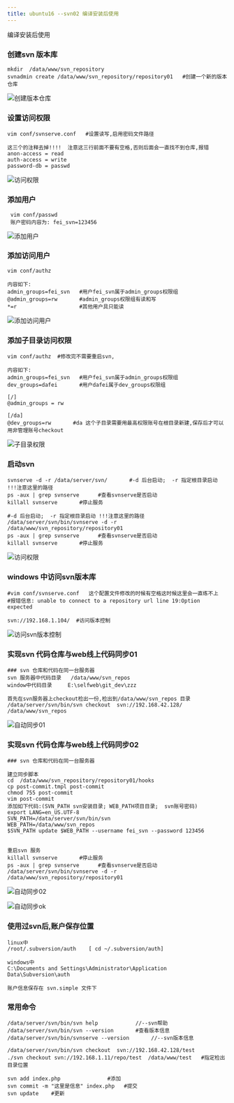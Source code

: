 ```yaml
---
title: ubuntu16 --svn02 编译安装后使用
---
```

编译安装后使用

### 创建svn 版本库

```
mkdir  /data/www/svn_repository
svnadmin create /data/www/svn_repository/repository01   #创建一个新的版本仓库
```

![创建版本仓库](/img/ubuntu/svn/svn_create.png "创建版本仓库")

### 设置访问权限

```
vim conf/svnserve.conf   #设置读写,启用密码文件路径  

这三个的注释去掉!!!!  注意这三行前面不要有空格,否则后面会一直找不到仓库,报错
anon-access = read
auth-access = write
password-db = passwd
```

![访问权限](/img/ubuntu/svn/svnserve.png "访问权限")

### 添加用户

```
 vim conf/passwd 
 账户密码内容为: fei_svn=123456
```

![添加用户](/img/ubuntu/svn/passwd.png "添加用户")

### 添加访问用户

```
vim conf/authz

内容如下:
admin_groups=fei_svn   #用户fei_svn属于admin_groups权限组
@admin_groups=rw       #admin_groups权限组有读和写
*=r                    #其他用户具只能读
```

![添加访问用户](/img/ubuntu/svn/authz.png "添加访问用户")

### 添加子目录访问权限

```
vim conf/authz  #修改完不需要重启svn,

内容如下:
admin_groups=fei_svn   #用户fei_svn属于admin_groups权限组
dev_groups=dafei       #用户dafei属于dev_groups权限组

[/]
@admin_groups = rw

[/da]
@dev_groups=rw       #da 这个子目录需要用最高权限账号在根目录新建,保存后才可以用非管理账号checkout
```

![子目录权限](/img/ubuntu/svn/sub_dir.png "子目录权限")

### 启动svn

```
svnserve -d -r /data/server/svn/       #-d 后台启动;  -r 指定根目录启动 !!!注意这里的路径
ps -aux | grep svnserve      #查看svnserve是否启动
killall svnserve       #停止服务

#-d 后台启动;  -r 指定根目录启动 !!!注意这里的路径
/data/server/svn/bin/svnserve -d -r /data/www/svn_repository/repository01
ps -aux | grep svnserve      #查看svnserve是否启动
killall svnserve       #停止服务
```

![访问权限](/img/ubuntu/svn/svnserve_start.png "启动svn")

### windows 中访问svn版本库

```
#vim conf/svnserve.conf   这个配置文件修改的时候有空格这时候这里会一直练不上
#报错信息: unable to connect to a repository url line 19:Option expected

svn://192.168.1.104/  #访问版本控制
```

![访问svn版本控制](/img/ubuntu/svn/success.png "访问svn版本控制")

### 实现svn 代码仓库与web线上代码同步01 

```
### svn 仓库和代码在同一台服务器
svn 服务器中代码目录   /data/www/svn_repos
window中代码目录     E:\selfweb\git_dev\zzz

首先在svn服务器上checkout检出一份,检出到/data/www/svn_repos 目录
/data/server/svn/bin/svn checkout  svn://192.168.42.128/  /data/www/svn_repos
```

![自动同步01](/img/ubuntu/svn/synch_01.png "自动同步01")

### 实现svn 代码仓库与web线上代码同步02

```
### svn 仓库和代码在同一台服务器

建立同步脚本
cd  /data/www/svn_repository/repository01/hooks
cp post-commit.tmpl post-commit
chmod 755 post-commit
vim post-commit
添加如下代码:(SVN_PATH svn安装目录; WEB_PATH项目目录;  svn账号密码)
export LANG=en_US.UTF-8
SVN_PATH=/data/server/svn/bin/svn         
WEB_PATH=/data/www/svn_repos            
$SVN_PATH update $WEB_PATH --username fei_svn --password 123456


重启svn 服务
killall svnserve       #停止服务
ps -aux | grep svnserve      #查看svnserve是否启动
/data/server/svn/bin/svnserve -d -r /data/www/svn_repository/repository01
```

![自动同步02](/img/ubuntu/svn/synch_02.png "自动同步01")

![自动同步ok](/img/ubuntu/svn/synch_03.png "自动同步ok")

### 使用过svn后,账户保存位置

```
linux中
/root/.subversion/auth    [ cd ~/.subversion/auth] 

windows中
C:\Documents and Settings\Administrator\Application Data\Subversion\auth

账户信息保存在 svn.simple 文件下
```





### 常用命令

```
/data/server/svn/bin/svn help            //--svn帮助
/data/server/svn/bin/svn --version       #查看版本信息
/data/server/svn/bin/svnserve --version       //--svn版本信息

/data/server/svn/bin/svn checkout  svn://192.168.42.128/test
./svn checkout svn://192.168.1.11/repo/test  /data/www/test   #指定检出目录位置

svn add index.php               #添加
svn commit -m "这里是信息" index.php   #提交
svn update    #更新
```







































